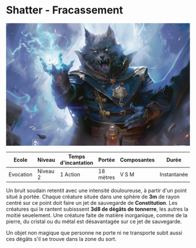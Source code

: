 # Shatter - Fracassement
![Shatter](../../../_images/shatter.png)

|Ecole|Niveau|Temps d'incantation|Portée|Composantes|Durée|
|-|-|-|-|-|-|
|Evocation|Niveau 2|1 Action|18 mètres|V S M|Instantanée|

Un bruit soudain retentit avec une intensité douloureuse, à partir d'un point situé à portée. Chaque créature située dans une sphère de **3m** de rayon centré sur ce point doit faire un jet de sauvegarde de **Constitution**. Les créatures qui le rantent subisssent **3d8 de dégâts de tonnerre**, les autres la moitié seuelement. Une créature faite de matière inorganique, comme de la pierre, du cristal ou du métal est désavantagée sur ce jet de sauvegarde.

Un objet non magique que personne ne porte ni ne transporte subit aussi ces dégâts s'il se trouve dans la zone du sort.